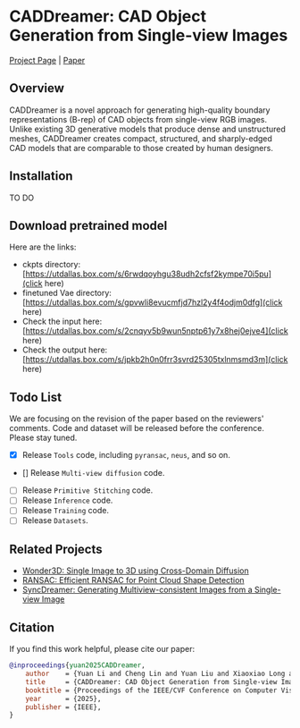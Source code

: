 # CADDreamer: CAD Object Generation from Single-view Images

[Project Page](https://lidan233.github.io/caddreamer/) | [Paper](https://arxiv.org/pdf/2502.20732)

## Overview

CADDreamer is a novel approach for generating high-quality boundary representations (B-rep) of CAD objects from single-view RGB images. Unlike existing 3D generative models that produce dense and unstructured meshes, CADDreamer creates compact, structured, and sharply-edged CAD models that are comparable to those created by human designers.


## Installation
TO DO

## Download pretrained model
Here are the links:

* ckpts directory: [https://utdallas.box.com/s/6rwdqoyhgu38udh2cfsf2kympe70i5pu](click here)
* finetuned Vae directory: [https://utdallas.box.com/s/gpvwli8evucmfjd7hzl2y4f4odjm0dfg](click here)
* Check the input here: [https://utdallas.box.com/s/2cnqyv5b9wun5nptp61y7x8hej0ejve4](click here)
* Check the output here: [https://utdallas.box.com/s/jpkb2h0n0frr3svrd25305txlnmsmd3m](click here)

## Todo List
We are focusing on the revision of the paper based on the reviewers' comments.
Code and dataset will be released before the conference.
Please stay tuned.
- [x] Release `Tools` code, including `pyransac`, `neus`, and so on.
- [] Release `Multi-view diffusion` code.
- [ ] Release `Primitive Stitching` code.
- [ ] Release `Inference` code.
- [ ] Release `Training` code.
- [ ] Release `Datasets`.

## Related Projects

- [Wonder3D: Single Image to 3D using Cross-Domain Diffusion](https://github.com/xxlong0/Wonder3D)
- [RANSAC: Efficient RANSAC for Point Cloud Shape Detection](https://github.com/alessandro-gentilini/Efficient-RANSAC-for-Point-Cloud-Shape-Detection)
- [SyncDreamer: Generating Multiview-consistent Images from a Single-view Image](https://github.com/liuyuan-pal/SyncDreamer)

## Citation

If you find this work helpful, please cite our paper:
```bibtex
@inproceedings{yuan2025CADDreamer,
    author    = {Yuan Li and Cheng Lin and Yuan Liu and Xiaoxiao Long and Chenxu Zhang and Ningna Wang and Xin Li and Wenping Wang and Xiaohu Guo},
    title     = {CADDreamer: CAD Object Generation from Single-view Images},
    booktitle = {Proceedings of the IEEE/CVF Conference on Computer Vision and Pattern Recognition (CVPR)},
    year      = {2025},
    publisher = {IEEE},
}
```